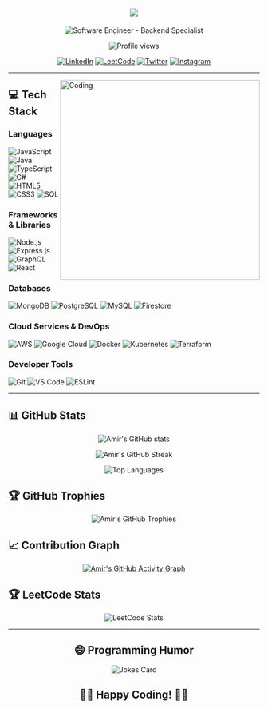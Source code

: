 <h1 align="center">
  <img src="https://readme-typing-svg.herokuapp.com/?lines=Hello,+There!+👋;I'm+Amir+Sohail....;Welcome+to+my+GitHub!&center=true&size=30&color=58a6ff">
</h1>

<p align="center">
  <img src="https://img.shields.io/badge/Software%20Engineer-Backend%20Specialist-blue?style=for-the-badge&color=0366d6" alt="Software Engineer - Backend Specialist">
</p>

<p align="center">
  <img src="https://profile-counter.glitch.me/amirsohail66/count.svg" alt="Profile views">
</p>

<div align="center">
  
  [![LinkedIn](https://img.shields.io/badge/LinkedIn-0077B5?style=for-the-badge&logo=linkedin&logoColor=white)](https://www.linkedin.com/in/amirsohailmd/)
  [![LeetCode](https://img.shields.io/badge/LeetCode-FFA116?style=for-the-badge&logo=leetcode&logoColor=black)](https://leetcode.com/sohail_amir/)
  [![Twitter](https://img.shields.io/badge/Twitter-1DA1F2?style=for-the-badge&logo=twitter&logoColor=white)](https://twitter.com/AMIRSOH0590987)
  [![Instagram](https://img.shields.io/badge/Instagram-E4405F?style=for-the-badge&logo=instagram&logoColor=white)](https://www.instagram.com/amirsohail.in/)
  
</div>

<hr>

<img align="right" alt="Coding" width="400" src="https://media.giphy.com/media/USV0ym3bVWQJJmNu3N/giphy.gif">

## 💻 Tech Stack

### Languages
![JavaScript](https://img.shields.io/badge/JavaScript-F7DF1E?style=flat-square&logo=javascript&logoColor=black)
![Java](https://img.shields.io/badge/Java-ED8B00?style=flat-square&logo=java&logoColor=white)
![TypeScript](https://img.shields.io/badge/TypeScript-007ACC?style=flat-square&logo=typescript&logoColor=white)
![C#](https://img.shields.io/badge/C%23-239120?style=flat-square&logo=c-sharp&logoColor=white)
![HTML5](https://img.shields.io/badge/HTML5-E34F26?style=flat-square&logo=html5&logoColor=white)
![CSS3](https://img.shields.io/badge/CSS3-1572B6?style=flat-square&logo=css3&logoColor=white)
![SQL](https://img.shields.io/badge/SQL-4479A1?style=flat-square&logo=mysql&logoColor=white)

### Frameworks & Libraries
![Node.js](https://img.shields.io/badge/Node.js-43853D?style=flat-square&logo=node.js&logoColor=white)
![Express.js](https://img.shields.io/badge/Express.js-404D59?style=flat-square&logo=express&logoColor=white)
![GraphQL](https://img.shields.io/badge/GraphQL-E10098?style=flat-square&logo=graphql&logoColor=white)
![React](https://img.shields.io/badge/React-20232A?style=flat-square&logo=react&logoColor=61DAFB)

### Databases
![MongoDB](https://img.shields.io/badge/MongoDB-4EA94B?style=flat-square&logo=mongodb&logoColor=white)
![PostgreSQL](https://img.shields.io/badge/PostgreSQL-316192?style=flat-square&logo=postgresql&logoColor=white)
![MySQL](https://img.shields.io/badge/MySQL-00000F?style=flat-square&logo=mysql&logoColor=white)
![Firestore](https://img.shields.io/badge/Firestore-FFCA28?style=flat-square&logo=firebase&logoColor=black)

### Cloud Services & DevOps
![AWS](https://img.shields.io/badge/AWS-232F3E?style=flat-square&logo=amazon-aws&logoColor=white)
![Google Cloud](https://img.shields.io/badge/Google_Cloud-4285F4?style=flat-square&logo=google-cloud&logoColor=white)
![Docker](https://img.shields.io/badge/Docker-2496ED?style=flat-square&logo=docker&logoColor=white)
![Kubernetes](https://img.shields.io/badge/Kubernetes-326CE5?style=flat-square&logo=kubernetes&logoColor=white)
![Terraform](https://img.shields.io/badge/Terraform-7B42BC?style=flat-square&logo=terraform&logoColor=white)

### Developer Tools
![Git](https://img.shields.io/badge/Git-F05032?style=flat-square&logo=git&logoColor=white)
![VS Code](https://img.shields.io/badge/VS_Code-007ACC?style=flat-square&logo=visual-studio-code&logoColor=white)
![ESLint](https://img.shields.io/badge/ESLint-4B32C3?style=flat-square&logo=eslint&logoColor=white)

<hr>

## 📊 GitHub Stats

<p align="center">
  <img src="https://github-readme-stats.vercel.app/api?username=amirsohail66&show_icons=true&theme=github_dark" alt="Amir's GitHub stats" />
</p>

<p align="center">
  <img src="https://github-readme-streak-stats.herokuapp.com/?user=amirsohail66&theme=github-dark-blue" alt="Amir's GitHub Streak" />
</p>

<p align="center">
  <img src="https://github-readme-stats.vercel.app/api/top-langs/?username=amirsohail66&layout=compact&theme=github_dark" alt="Top Languages" />
</p>

## 🏆 GitHub Trophies

<p align="center">
  <img src="https://github-profile-trophy.vercel.app/?username=amirsohail66&theme=darkhub&no-frame=true&margin-w=15" alt="Amir's GitHub Trophies" />
</p>

## 📈 Contribution Graph

<p align="center">
  <a href="https://github.com/amirsohail66">
    <img src="https://github-readme-activity-graph.vercel.app/graph?username=amirsohail66&bg_color=1F222E&color=F8D866&line=F85D7F&point=FFFFFF&hide_border=true" alt="Amir's GitHub Activity Graph">
  </a>
</p>

## 🏆 LeetCode Stats

<p align="center">
  <img src="https://leetcode.card.workers.dev/sohail_amir?theme=dark&font=baloo&extension=null" alt="LeetCode Stats" />
</p>

<hr>

<h2 align="center">😄 Programming Humor</h2>
<p align="center">
  <img src="https://readme-jokes.vercel.app/api?theme=dracula" alt="Jokes Card" />
</p>

<h2 align="center">👨‍💻 Happy Coding! 👨‍💻</h2>
